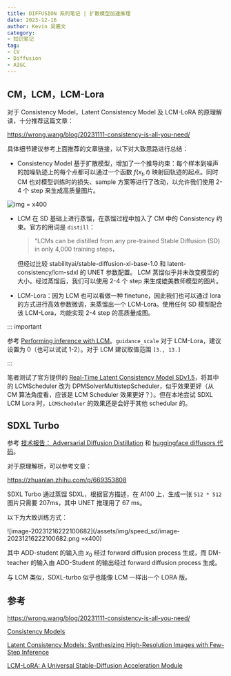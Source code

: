 ```yaml
---
title: DIFFUSION 系列笔记 | 扩散模型加速推理
date: 2023-12-16
author: Kevin 吴嘉文
category:
- 知识笔记
tag:
- CV
- Diffusion
- AIGC
---
```


## CM，LCM，LCM-Lora 

对于 Consistency Model，Latent Consistency Model 及 LCM-LoRA 的原理解读，十分推荐这篇文章：

https://wrong.wang/blog/20231111-consistency-is-all-you-need/

具体细节建议参考上面推荐的文章链接，以下对大致思路进行总结：

- Consistency Model 基于扩散模型，增加了一个推导约束：每个样本到噪声的加噪轨迹上的每个点都可以通过一个函数 $f(x_t, t)$ 映射回轨迹的起点。同时 CM 也对模型训练时的损失、sample 方案等进行了改动，以允许我们使用 2-4 个 step 来生成高质量图片。

![img = x400](/assets/img/speed_sd/image-20231216210637171.png)

+ LCM 在 SD 基础上进行蒸馏，在蒸馏过程中加入了 CM 中的 Consistency 约束。官方的用词是 `distill`：

  > “LCMs can be distilled from any pre-trained Stable Diffusion (SD) in only 4,000 training steps，

  但经过比较 stabilityai/stable-diffusion-xl-base-1.0 和 latent-consistency/lcm-sdxl 的 UNET 参数配置。 LCM 蒸馏似乎并未改变模型的大小。经过蒸馏后，我们可以使用 2-4 个 step 来生成媲美教师模型的图片。

- LCM-Lora：因为 LCM 也可以看做一种 finetune，因此我们也可以通过 lora 的方式进行高效参数微调，来蒸馏出一个 LCM-Lora。使用任何 SD 模型配合该 LCM-Lora，均能实现 2-4 step 的高质量成图。

::: important

参考 [Performing inference with LCM](https://huggingface.co/docs/diffusers/main/en/using-diffusers/lcm)。`guidance_scale` 对于 LCM-Lora，建议设置为 0（也可以试试 1-2）。对于 LCM 建议取值范围 `[3., 13.]`

:::

笔者测试了官方提供的 [Real-Time Latent Consistency Model SDv1.5](https://huggingface.co/spaces/latent-consistency/Real-Time-LCM-Text-to-Image-Lora-SD1.5)，将其中的 LCMScheduler 改为 DPMSolverMultistepScheduler，似乎效果更好（从 CM 算法角度看，应该是 LCM Scheduler 效果更好？）。但在本地尝试 SDXL LCM Lora 时，` LCMScheduler ` 的效果还是会好于其他 schedular 的。

## SDXL Turbo

参考 [技术报告： Adversarial Diffusion Distillation](https://static1.squarespace.com/static/6213c340453c3f502425776e/t/65663480a92fba51d0e1023f/1701197769659/adversarial_diffusion_distillation.pdf) 和 [huggingface diffusors 代码](https://huggingface.co/docs/diffusers/using-diffusers/sdxl_turbo)。

对于原理解析，可以参考文章：

https://zhuanlan.zhihu.com/p/669353808

SDXL Turbo 通过蒸馏 SDXL，根据官方描述，在 A100 上，生成一张 `512 * 512` 图片只需要 207ms，其中 UNET 推理用了 67 ms。

以下为大致训练方式：

![image-20231216222100682](/assets/img/speed_sd/image-20231216222100682.png =x400)

其中 ADD-student 的输入由 $x_0$ 经过 forward diffusion process 生成，而 DM-teacher 的输入由 ADD-Student 的输出经过  forward diffusion process 生成。

与 LCM 类似，SDXL-turbo 似乎也能像 LCM 一样出一个 LORA 版。

## 参考

https://wrong.wang/blog/20231111-consistency-is-all-you-need/

[Consistency Models](https://arxiv.org/pdf/2303.01469.pdf)

[Latent Consistency Models: Synthesizing High-Resolution Images with Few-Step Inference](https://arxiv.org/pdf/2310.04378.pdf)

[LCM-LoRA: A Universal Stable-Diffusion Acceleration Module](https://arxiv.org/pdf/2311.05556.pdf) 

